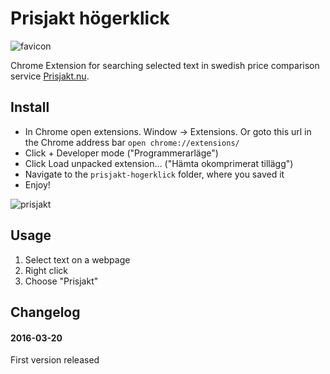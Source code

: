 # Prisjakt högerklick

![favicon](https://cloud.githubusercontent.com/assets/307676/13906485/66a6568a-eed7-11e5-92b6-7f5aa41f8229.png)

Chrome Extension for searching selected text in swedish price comparison service [Prisjakt.nu](http://prisjakt.nu).

## Install

+ In Chrome open extensions. Window -> Extensions. Or goto this url in the Chrome address bar ``open chrome://extensions/``
+ Click + Developer mode ("Programmerarläge")
+ Click Load unpacked extension… ("Hämta okomprimerat tillägg")
+ Navigate to the ``prisjakt-hogerklick`` folder, where you saved it
+ Enjoy!

![prisjakt](https://cloud.githubusercontent.com/assets/307676/13906567/95b139fc-eed9-11e5-96aa-fce851631458.png)

## Usage

1. Select text on a webpage
2. Right click
3. Choose "Prisjakt"

## Changelog

#### 2016-03-20
First version released